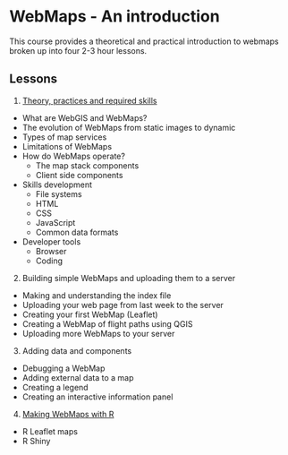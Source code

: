 # WebMaps - An introduction

This course provides a theoretical and practical introduction to webmaps broken up into four 2-3 hour lessons.

## Lessons

1. [Theory, practices and required skills](Lesson1.html)
  - What are WebGIS and WebMaps?
  - The evolution of WebMaps from static images to dynamic
  - Types of map services
  - Limitations of WebMaps
  - How do WebMaps operate?
    - The map stack components
    - Client side components
  - Skills development
    - File systems
    - HTML
    - CSS
    - JavaScript
    - Common data formats
  - Developer tools
    - Browser
    - Coding 
  
2. Building simple WebMaps and uploading them to a server
  - Making and understanding the index file
  - Uploading your web page from last week to the server
  - Creating your first WebMap (Leaflet)
  - Creating a WebMap of flight paths using QGIS
  - Uploading more WebMaps to your server
  
3. Adding data and components
  - Debugging a WebMap
  - Adding external data to a map
  - Creating a legend
  - Creating an interactive information panel

4. [Making WebMaps with R](Lesson4.html)
  - R Leaflet maps
  - R Shiny
